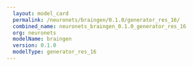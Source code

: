 ```yaml
---
  layout: model_card
  permalink: /neuronets/braingen/0.1.0/generator_res_16/
  combined_name: neuronets_braingen_0.1.0_generator_res_16
  org: neuronets
  modelName: braingen
  version: 0.1.0
  modelType: generator_res_16
---
```

  